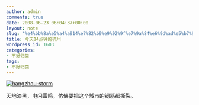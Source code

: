 ```yaml
---
author: admin
comments: true
date: 2008-06-23 06:04:37+00:00
layout: note
slug: '%e4%bb%8a%e5%a4%a914%e7%82%b9%e9%92%9f%e7%9a%84%e6%9d%ad%e5%b7%9e'
title: 今天14点钟的杭州
wordpress_id: 1603
categories:
- 不好归类
tags:
- 不好归类
---
```


[![hangzhou-storm](http://pic.yupoo.com/ctb.my/660005c2b254/medium.jpg)](http://www.yupoo.com/photos/view?id=ff8080811aa55ef8011ab403aa4b04a4)

天地漆黑，电闪雷鸣，仿佛要把这个城市的钢筋都撕裂。
